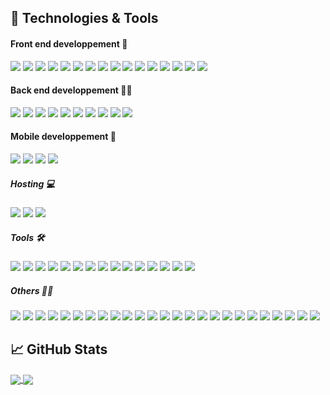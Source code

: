 ## 🔧 Technologies & Tools

#### Front end developpement 🚀
![](https://img.shields.io/static/v1?label=&message=Typescript&style=flat-square&logo=typescript&color=1D1F21&)
![](https://img.shields.io/static/v1?label=&message=Javascript&style=flat-square&logo=javascript&color=1D1F21&)
![](https://img.shields.io/static/v1?label=&message=Vue.JS&style=flat-square&logo=Vue.js&color=1D1F21&)
![](https://img.shields.io/static/v1?label=&message=Nuxt.js&style=flat-square&logo=Nuxt.js&color=1D1F21&)
![](https://img.shields.io/static/v1?label=&message=React&style=flat-square&logo=React&color=1D1F21&)
![](https://img.shields.io/static/v1?label=&message=Gatsby&style=flat-square&logo=Gatsby&color=1D1F21&)
![](https://img.shields.io/static/v1?label=&message=GraphQL&style=flat-square&logo=GraphQL&color=1D1F21&)
![](https://img.shields.io/static/v1?label=&message=Tailwind&style=flat-square&logo=TailwindCSS&color=1D1F21&)
![](https://img.shields.io/static/v1?label=&message=PostCSS&style=flat-square&logo=PostCSS&color=1D1F21&)
![](https://img.shields.io/static/v1?label=&message=Sass&style=flat-square&logo=Sass&color=1D1F21&)
![](https://img.shields.io/static/v1?label=&message=Bootstrap&style=flat-square&logo=Bootstrap&color=1D1F21&)
![](https://img.shields.io/static/v1?label=&message=Html5&style=flat-square&logo=Html5&color=1D1F21&)
![](https://img.shields.io/static/v1?label=&message=CSS3&style=flat-square&logo=CSS3&color=1D1F21&)
![](https://img.shields.io/static/v1?label=&message=WebGL&style=flat-square&logo=WebGL&color=1D1F21&)
![](https://img.shields.io/static/v1?label=&message=Three.js&style=flat-square&logo=Three.js&color=1D1F21&)
![](https://img.shields.io/static/v1?label=&message=Electron&style=flat-square&logo=Electron&color=1D1F21&)

#### Back end developpement 🐱‍👤
![](https://img.shields.io/static/v1?label=&message=PHP&style=flat-square&logo=PHP&color=1D1F21&)
![](https://img.shields.io/static/v1?label=&message=Laravel&style=flat-square&logo=Laravel&color=1D1F21&)
![](https://img.shields.io/static/v1?label=&message=Node.JS&style=flat-square&logo=Node.JS&color=1D1F21&)
![](https://img.shields.io/static/v1?label=&message=AdonisJS&style=flat-square&logo=AdonisJS&color=1D1F21&)
![](https://img.shields.io/static/v1?label=&message=Express&style=flat-square&logo=Express&color=1D1F21&)
![](https://img.shields.io/static/v1?label=&message=PostgreSQL&style=flat-square&logo=PostgreSQL&color=1D1F21&)
![](https://img.shields.io/static/v1?label=&message=MySQL&style=flat-square&logo=MySQL&color=1D1F21&)
![](https://img.shields.io/static/v1?label=&message=Timescale&style=flat-square&logo=Timescale&color=1D1F21&)
![](https://img.shields.io/static/v1?label=&message=InfluxDB&style=flat-square&logo=InfluxDB&color=1D1F21&)
![](https://img.shields.io/static/v1?label=&message=Redis&style=flat-square&logo=Redis&color=1D1F21&)


#### Mobile developpement 📱
![](https://img.shields.io/static/v1?label=&message=Nativescript&style=flat-square&logo=Nativescript&color=1D1F21&)
![](https://img.shields.io/static/v1?label=&message=Cordova&style=flat-square&logo=ApacheCordova&color=1D1F21&)
![](https://img.shields.io/static/v1?label=&message=React&style=flat-square&logo=React&color=1D1F21&)
![](https://img.shields.io/static/v1?label=&message=Quasar&style=flat-square&logo=Quasar&color=1D1F21&)

##### Hosting 💻
![](https://img.shields.io/static/v1?label=&message=OVH&style=flat-square&logo=OVH&color=1D1F21&)
![](https://img.shields.io/static/v1?label=&message=Netlify&style=flat-square&logo=Netlify&color=1D1F21&)
![](https://img.shields.io/static/v1?label=&message=WS&style=flat-square&logo=AmazonAWS&color=1D1F21&)

##### Tools 🛠️
![](https://img.shields.io/static/v1?label=&message=Linux&style=flat-square&logo=Linux&color=1D1F21&)
![](https://img.shields.io/static/v1?label=&message=Windows&style=flat-square&logo=Windows&color=1D1F21&)
![](https://img.shields.io/static/v1?label=&message=VSCode&style=flat-square&logo=VisualStudioCode&color=1D1F21&)
![](https://img.shields.io/static/v1?label=&message=Notion&style=flat-square&logo=Notion&color=1D1F21&)
![](https://img.shields.io/static/v1?label=&message=GitHub&style=flat-square&logo=GitHub&color=1D1F21&)
![](https://img.shields.io/static/v1?label=&message=Gitlab&style=flat-square&logo=Gitlab&color=1D1F21&)
![](https://img.shields.io/static/v1?label=&message=Git&style=flat-square&logo=Git&color=1D1F21&)
![](https://img.shields.io/static/v1?label=&message=Postman&style=flat-square&logo=Postman&color=1D1F21&)
![](https://img.shields.io/static/v1?label=&message=Swagger&style=flat-square&logo=Swagger&color=1D1F21&)
![](https://img.shields.io/static/v1?label=&message=Clockify&style=flat-square&logo=Clockify&color=1D1F21&)
![](https://img.shields.io/static/v1?label=&message=Sentry&style=flat-square&logo=Sentry&color=1D1F21&)
![](https://img.shields.io/static/v1?label=&message=Clickup&style=flat-square&logo=Clickup&color=1D1F21&)
![](https://img.shields.io/static/v1?label=&message=Figma&style=flat-square&logo=Figma&color=1D1F21&)
![](https://img.shields.io/static/v1?label=&message=Draw.io&style=flat-square&logo=Diagrams.net&color=1D1F21&)
![](https://img.shields.io/static/v1?label=&message=Photoshop&style=flat-square&logo=adobePhotoshop&color=1D1F21&)

##### Others 🐱‍👓
![](https://img.shields.io/static/v1?label=&message=Unity&style=flat-square&logo=Unity&color=1D1F21&)
![](https://img.shields.io/static/v1?label=&message=Blender&style=flat-square&logo=Blender&color=1D1F21&)
![](https://img.shields.io/static/v1?label=&message=Stripe&style=flat-square&logo=Stripe&color=1D1F21&)
![](https://img.shields.io/static/v1?label=&message=Grafana&style=flat-square&logo=Grafana&color=1D1F21&)
![](https://img.shields.io/static/v1?label=&message=Eslint&style=flat-square&logo=Eslint&color=1D1F21&)
![](https://img.shields.io/static/v1?label=&message=Prettier&style=flat-square&logo=Prettier&color=1D1F21&)
![](https://img.shields.io/static/v1?label=&message=Shopify&style=flat-square&logo=Shopify&color=1D1F21&)
![](https://img.shields.io/static/v1?label=&message=Wordpress&style=flat-square&logo=Wordpress&color=1D1F21&)
![](https://img.shields.io/static/v1?label=&message=Woocommerce&style=flat-square&logo=Woocommerce&color=1D1F21&)
![](https://img.shields.io/static/v1?label=&message=Webflow&style=flat-square&logo=Webflow&color=1D1F21&)
![](https://img.shields.io/static/v1?label=&message=Docker&style=flat-square&logo=Docker&color=1D1F21&)
![](https://img.shields.io/static/v1?label=&message=Nginx&style=flat-square&logo=Nginx&color=1D1F21&)
![](https://img.shields.io/static/v1?label=&message=Prometheus&style=flat-square&logo=Prometheus&color=1D1F21&)
![](https://img.shields.io/static/v1?label=&message=Jest&style=flat-square&logo=Jest&color=1D1F21&)
![](https://img.shields.io/static/v1?label=&message=Cypress&style=flat-square&logo=Cypress&color=1D1F21&)
![](https://img.shields.io/static/v1?label=&message=Metabase&style=flat-square&logo=Metabase&color=1D1F21&)
![](https://img.shields.io/static/v1?label=&message=Npm&style=flat-square&logo=Npm&color=1D1F21&)
![](https://img.shields.io/static/v1?label=&message=Yarn&style=flat-square&logo=Yarn&color=1D1F21&)
![](https://img.shields.io/static/v1?label=&message=Pusher&style=flat-square&logo=Pusher&color=1D1F21&)
![](https://img.shields.io/static/v1?label=&message=Sonarlint&style=flat-square&logo=Sonarlint&color=1D1F21&)
![](https://img.shields.io/static/v1?label=&message=Socket.IO&style=flat-square&logo=Socket.IO&color=1D1F21&)
![](https://img.shields.io/static/v1?label=&message=Storybook&style=flat-square&logo=Storybook&color=1D1F21&)
![](https://img.shields.io/static/v1?label=&message=Vite&style=flat-square&logo=Vite&color=1D1F21&)
![](https://img.shields.io/static/v1?label=&message=Webpack&style=flat-square&logo=Webpack&color=1D1F21&)
![](https://img.shields.io/static/v1?label=&message=ZeroMQ&style=flat-square&logo=ZeroMQ&color=1D1F21&)


## &#x1f4c8; GitHub Stats

<a href="https://github.com/Julien-R44">
  <img align="center" src="https://github-readme-stats.vercel.app/api/top-langs/?username=julien-r44&&hide=makefile,c%2B%2B,c,groff&title_color=ffffff&text_color=c9cacc&icon_color=2bbc8a&bg_color=1d1f21&count_private=true&langs_count=3" />
</a>
<a href="https://github.com/Julien-R44">
  <img align="center" src="https://github-readme-stats.vercel.app/api?username=julien-r44&show_icons=true&line_height=27&count_private=true&title_color=ffffff&text_color=c9cacc&icon_color=2bbc8a&bg_color=1d1f21" />
</a>
